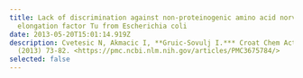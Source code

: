 ```yaml
---
title: Lack of discrimination against non-proteinogenic amino acid norvaline by
  elongation factor Tu from Escherichia coli
date: 2013-05-20T15:01:14.919Z
description: Cvetesic N, Akmacic I, **Gruic-Sovulj I.*** Croat Chem Acta. 86
  (2013) 73-82. <https://pmc.ncbi.nlm.nih.gov/articles/PMC3675784/>
selected: false
---
```

